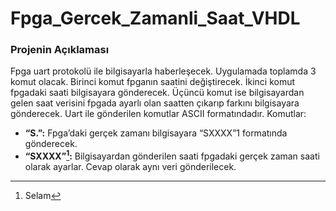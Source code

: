 # Fpga_Gercek_Zamanli_Saat_VHDL

### Projenin Açıklaması

Fpga uart protokolü ile bilgisayarla haberleşecek. Uygulamada toplamda 3 komut olacak. Birinci komut fpganın saatini değiştirecek. İkinci komut fpgadaki saati bilgisayara gönderecek. Üçüncü komut ise bilgisayardan gelen saat verisini fpgada ayarlı olan saatten çıkarıp farkını bilgisayara gönderecek. Uart ile gönderilen komutlar ASCII formatındadır. Komutlar:

* **“S.”:** Fpga’daki gerçek zamanı bilgisayara “SXXXX”1 formatında gönderecek.
* **“SXXXX”[^1]:** Bilgisayardan gönderilen saati fpgadaki gerçek zaman saati olarak ayarlar. Cevap olarak aynı veri gönderilecek.

[^1]: Selam
